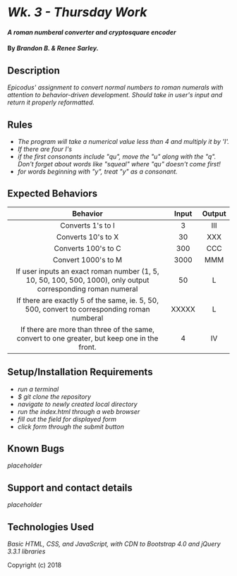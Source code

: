 # _Wk. 3 - Thursday Work_

#### _A roman numberal converter and cryptosquare encoder_

#### By _**Brandon B. & Renee Sarley.**_

## Description

_Epicodus' assignment to convert normal numbers to roman numerals with attention to behavior-driven development. Should take in user's input and return it properly reformatted._

## Rules
* _The program will take a numerical value less than 4 and multiply it by 'I'._
* _If there are four I's_
* _if the first consonants include "qu", move the "u" along with the "q". Don't forget about words like "squeal" where "qu" doesn't come first!_
* _for words beginning with "y", treat "y" as a consonant._

## Expected Behaviors

|Behavior  |     Input     | Output|
|:----------:|:-------------:|:------:|
| Converts 1's to I | 3 | III |
| Converts 10's to X | 30  | XXX |
| Converts 100's to C  | 300 | CCC |
| Convert 1000's to M | 3000 | MMM |
| If user inputs an exact roman number (1, 5, 10, 50, 100, 500, 1000), only output corresponding roman numeral | 50 | L |
| If there are exactly 5 of the same, ie. 5, 50, 500, convert to corresponding roman numberal | XXXXX | L |
| If there are more than three of the same, convert to one greater, but keep one in the front. | 4 | IV |

## Setup/Installation Requirements

* _run a terminal_
* _$ git clone the repository_
* _navigate to newly created local directory_
* _run the index.html through a web browser_
* _fill out the field for displayed form_
* _click form through the submit button_

## Known Bugs

_placeholder_

## Support and contact details

_placeholder_

## Technologies Used

_Basic HTML, CSS, and JavaScript, with CDN to Bootstrap 4.0 and jQuery 3.3.1 libraries_

Copyright (c) 2018
